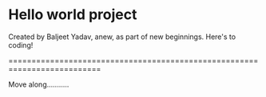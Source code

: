 Hello world project
================================

Created by Baljeet Yadav, anew, as part of new beginnings. Here's to coding!

==========================================================================

Move along...........
